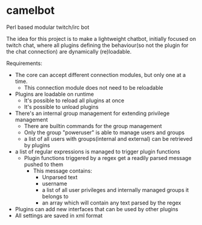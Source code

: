 camelbot
========

Perl based modular twitch/irc bot

The idea for this project is to make a lightweight chatbot, initially focused on twitch chat, where all plugins defining the behaviour(so not the plugin for the chat connection) are dynamically (re)loadable.

Requirements:
* The core can accept different connection modules, but only one at a time.
  * This connection module does not need to be reloadable
* Plugins are loadable on runtime
  * It's possible to reload all plugins at once
  * It's possible to unload plugins
* There's an internal group management for extending privilege management
  * There are builtin commands for the group management
  * Only the group "poweruser" is able to manage users and groups
  * a list of all users with groups(internal and external) can be 
retrieved by plugins
* a list of regular expressions is managed to trigger plugin functions
  * Plugin functions triggered by a regex get a readily parsed message pushed to them
    * This message contains:
      * Unparsed text
      * username
      * a list of all user privileges and internally managed groups it belongs to
      * an array which will contain any text parsed by the regex
* Plugins can add new interfaces that can be used by other plugins
* All settings are saved in xml format
